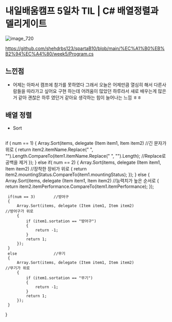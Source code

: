 # 내일배움캠프 5일차 TIL | C# 배열정렬과 델리게이트

![image_720](https://github.com/KimMaYa1/NBC/assets/141565207/e84deae9-27a9-4728-a617-7bc512f9d10b)

<htr>https://github.com/shehdrbs123/spartaB10/blob/main/%EC%A1%B0%EB%B2%94%EC%A4%80/week5/Program.cs

## 느낀점

- 어제는 아파서 캠프에 참가를 못하였다 그래서 오늘은 어제만큼 열심히 해서 다른사람들을 따라가고 싶어요
  구현 하는데 어려움이 많았던 하루라서 새로 배우는게 많은거 같아 괜찮은 하루 였던거 같아요
  생각하는 힘이 늘어나는 느낌 ㅎㅎ

## 배열 정렬

- Sort

  ```
if ( num == 1)
 {
     Array.Sort(items, delegate (Item item1, Item item2)             //긴 문자가 위로
     {
         return item2.itemName.Replace(" ", "").Length.CompareTo(item1.itemName.Replace(" ", "").Length);    //Replace로 공백을 제거
     });
 }
 else if( num == 2)
 {
     Array.Sort(items, delegate (Item item1, Item item2)             //장착한 장비가 위로
     {
         return item2.mountingStatus.CompareTo(item1.mountingStatus);
     });
 }
 else
 {
     Array.Sort(items, delegate (Item item1, Item item2)             //능력치가 높은 순서로
     {
         return item2.itemPerformance.CompareTo(item1.itemPerformance);
     });

     if(num == 3)        //방어구
     {
         Array.Sort(items, delegate (Item item1, Item item2)             //방어구가 위로
         {
             if (item1.sortation == "방어구")
             {
                 return -1;
             }
             return 1;
         });
     }
     else                //무기
     {
         Array.Sort(items, delegate (Item item1, Item item2)             //무기가 위로
         {
             if (item1.sortation == "무기")
             {
                 return -1;
             }
             return 1;
         });
     }
 }
  

  ```